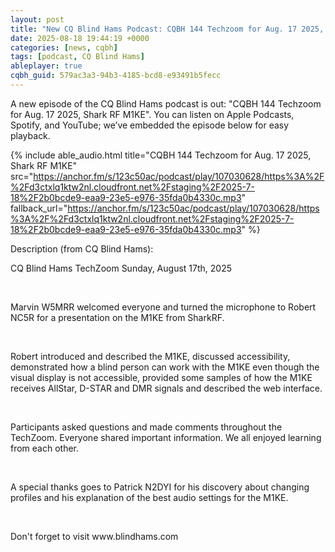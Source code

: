 ```yaml
---
layout: post
title: "New CQ Blind Hams Podcast: CQBH 144 Techzoom for Aug. 17 2025, Shark RF M1KE"
date: 2025-08-18 19:44:19 +0000
categories: [news, cqbh]
tags: [podcast, CQ Blind Hams]
ableplayer: true
cqbh_guid: 579ac3a3-94b3-4185-bcd8-e93491b5fecc
---
```


A new episode of the CQ Blind Hams podcast is out: "CQBH 144 Techzoom for Aug. 17 2025, Shark RF M1KE". You can listen on Apple Podcasts, Spotify, and YouTube; we’ve embedded the episode below for easy playback.

{% include able_audio.html title="CQBH 144 Techzoom for Aug. 17 2025, Shark RF M1KE" src="https://anchor.fm/s/123c50ac/podcast/play/107030628/https%3A%2F%2Fd3ctxlq1ktw2nl.cloudfront.net%2Fstaging%2F2025-7-18%2F2b0bcde9-eaa9-23e5-e976-35fda0b4330c.mp3" fallback_url="https://anchor.fm/s/123c50ac/podcast/play/107030628/https%3A%2F%2Fd3ctxlq1ktw2nl.cloudfront.net%2Fstaging%2F2025-7-18%2F2b0bcde9-eaa9-23e5-e976-35fda0b4330c.mp3" %}

Description (from CQ Blind Hams):

<p>CQ Blind Hams TechZoom Sunday, August 17th, 2025</p><p><br></p><p>Marvin W5MRR welcomed everyone and turned the microphone to Robert NC5R for a presentation on the M1KE from SharkRF.</p><p><br></p><p>Robert introduced and described the M1KE, discussed accessibility, demonstrated how a blind person can work with the M1KE even though the visual display is not accessible, provided some samples of how the M1KE receives AllStar, D-STAR and DMR signals and described the web interface.</p><p><br></p><p>Participants asked questions and made comments throughout the TechZoom. Everyone shared important information. We all enjoyed learning from each other.</p><p><br></p><p>A special thanks goes to Patrick N2DYI for his discovery about changing profiles and his explanation of the best audio settings for the M1KE.</p><p><br></p><p>Don&#39;t forget to visit www.blindhams.com</p>
